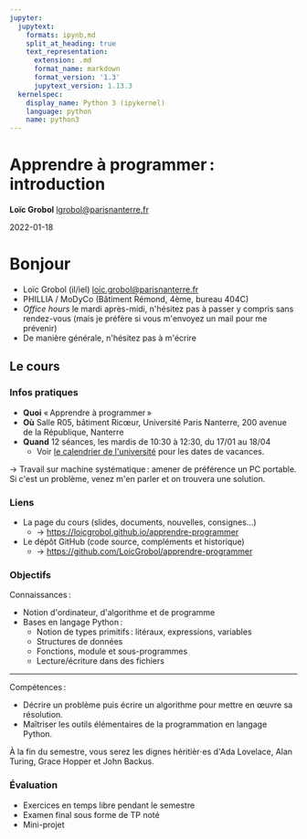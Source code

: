```yaml
---
jupyter:
  jupytext:
    formats: ipynb,md
    split_at_heading: true
    text_representation:
      extension: .md
      format_name: markdown
      format_version: '1.3'
      jupytext_version: 1.13.3
  kernelspec:
    display_name: Python 3 (ipykernel)
    language: python
    name: python3
---
```


<!-- LTeX: language=fr -->
<!-- #region slideshow={"slide_type": "slide"} -->
Apprendre à programmer : introduction
=====================================

**Loïc Grobol** [<lgrobol@parisnanterre.fr>](mailto:lgrobol@parisnanterre.fr)

2022-01-18
<!-- #endregion -->


# Bonjour

- Loïc Grobol (il/iel) [<loic.grobol@parisnanterre.fr>](mailto:loic.grobol@parisnanterre.fr)
- PHILLIA / MoDyCo (Bâtiment Rémond, 4ème, bureau 404C)
- *Office hours* le mardi après-midi, n'hésitez pas à passer y compris sans rendez-vous (mais je
  préfère si vous m'envoyez un mail pour me prévenir)
- De manière générale, n'hésitez pas à m'écrire

## Le cours

### Infos pratiques

- **Quoi** « Apprendre à programmer »
- **Où** Salle R05, bâtiment Ricœur, Université Paris Nanterre, 200 avenue de la République,
  Nanterre
- **Quand** 12 séances, les mardis de 10:30 à 12:30, du 17/01 au 18/04
  - Voir [le calendrier de
    l'université](https://etudiants.parisnanterre.fr/calendrier-universitaire-2021-2022-1018180.kjsp)
    pour les dates de vacances.

→ Travail sur machine systématique : amener de préférence un PC portable. Si c'est un problème,
venez m'en parler et on trouvera une solution.

### Liens

- La page du cours (slides, documents, nouvelles, consignes…)
  - → <https://loicgrobol.github.io/apprendre-programmer>
- Le dépôt GitHub (code source, compléments et historique)
  - → <https://github.com/LoicGrobol/apprendre-programmer>

### Objectifs

Connaissances :

- Notion d'ordinateur, d'algorithme et de programme
- Bases en langage Python :
  - Notion de types primitifs : litéraux, expressions, variables
  - Structures de données
  - Fonctions, module et sous-programmes
  - Lecture/écriture dans des fichiers

---

Compétences :

- Décrire un problème puis écrire un algorithme pour mettre en œuvre sa résolution.
- Maîtriser les outils élémentaires de la programmation en langage Python.

À la fin du semestre, vous serez les dignes héritièr⋅es d'Ada Lovelace, Alan Turing, Grace Hopper et John Backus.

### Évaluation

- Exercices en temps libre pendant le semestre
- Examen final sous forme de TP noté
- Mini-projet
